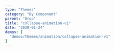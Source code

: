 ```yaml
---
type: "Themes"
category: "By Component"
parent: "Drop"
title: "collapse-animation-v1"
date: "2020-01-24"
demos: [
  "demos/themes/animation/collapse-animation-v1"
]
---
```

